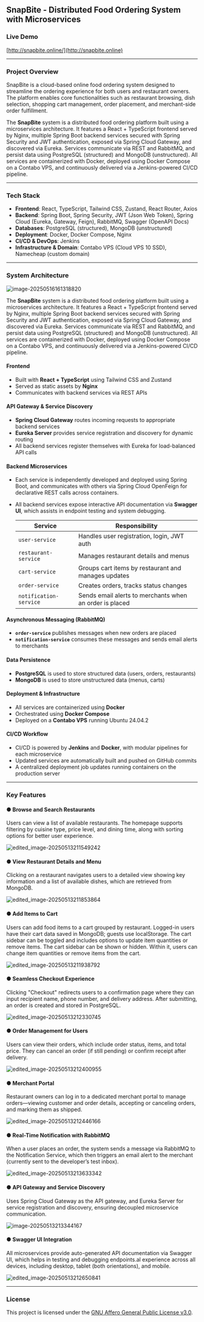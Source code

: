 ## SnapBite - Distributed Food Ordering System with Microservices

### Live Demo

[http://snapbite.online/](http://snapbite.online)

------

###  Project Overview

SnapBite is a cloud-based online food ordering system designed to streamline the ordering experience for both users and restaurant owners. The platform enables core functionalities such as restaurant browsing, dish selection, shopping cart management, order placement, and merchant-side order fulfillment.

The **SnapBite** system is a distributed food ordering platform built using a microservices architecture. It features a React + TypeScript frontend served by Nginx, multiple Spring Boot backend services secured with Spring Security and JWT authentication, exposed via Spring Cloud Gateway, and discovered via Eureka. Services communicate via REST and RabbitMQ, and persist data using PostgreSQL (structured) and MongoDB (unstructured). All services are containerized with Docker, deployed using Docker Compose on a Contabo VPS, and continuously delivered via a Jenkins-powered CI/CD pipeline.

------

### Tech Stack

- **Frontend**: React, TypeScript, Tailwind CSS, Zustand, React Router, Axios  
- **Backend**: Spring Boot, Spring Security, JWT (Json Web Token), Spring Cloud (Eureka, Gateway, Feign), RabbitMQ, Swagger (OpenAPI Docs)
- **Databases**: PostgreSQL (structured), MongoDB (unstructured)  
- **Deployment**: Docker, Docker Compose, Nginx  
- **CI/CD & DevOps**: Jenkins
- **Infrastructure & Domain**: Contabo VPS (Cloud VPS 10 SSD), Namecheap (custom domain)

------

###  System Architecture

![image-20250516161318820](docs/images/image-20250516161318820.png)

The **SnapBite** system is a distributed food ordering platform built using a microservices architecture. It features a React + TypeScript frontend served by Nginx, multiple Spring Boot backend services secured with Spring Security and JWT authentication, exposed via Spring Cloud Gateway, and discovered via Eureka. Services communicate via REST and RabbitMQ, and persist data using PostgreSQL (structured) and MongoDB (unstructured). All services are containerized with Docker, deployed using Docker Compose on a Contabo VPS, and continuously delivered via a Jenkins-powered CI/CD pipeline.

#### Frontend

- Built with **React + TypeScript** using Tailwind CSS and Zustand
- Served as static assets by **Nginx**
- Communicates with backend services via REST APIs

#### API Gateway & Service Discovery

- **Spring Cloud Gateway** routes incoming requests to appropriate backend services
- **Eureka Server** provides service registration and discovery for dynamic routing
- All backend services register themselves with Eureka for load-balanced API calls

#### Backend Microservices

- Each service is independently developed and deployed using Spring Boot, and communicates with others via Spring Cloud OpenFeign for declarative REST calls across containers. 

- All backend services expose interactive API documentation via **Swagger UI**, which assists in endpoint testing and system debugging.

  | Service                | Responsibility                                          |
  | ---------------------- | ------------------------------------------------------- |
  | `user-service`         | Handles user registration, login, JWT auth              |
  | `restaurant-service`   | Manages restaurant details and menus                    |
  | `cart-service`         | Groups cart items by restaurant and manages updates     |
  | `order-service`        | Creates orders, tracks status changes                   |
  | `notification-service` | Sends email alerts to merchants when an order is placed |

#### Asynchronous Messaging (RabbitMQ)

- **`order-service`** publishes messages when new orders are placed
- **`notification-service`** consumes these messages and sends email alerts to merchants

#### Data Persistence

- **PostgreSQL** is used to store structured data (users, orders, restaurants)
- **MongoDB** is used to store unstructured data (menus, carts)

#### Deployment & Infrastructure

- All services are containerized using **Docker**
- Orchestrated using **Docker Compose**
- Deployed on a **Contabo VPS** running Ubuntu 24.04.2

#### CI/CD Workflow

- CI/CD is powered by **Jenkins** and **Docker**, with modular pipelines for each microservice
- Updated services are automatically built and pushed on GitHub commits
- A centralized deployment job updates running containers on the production server

------

### Key Features

#### ● Browse and Search Restaurants

Users can view a list of available restaurants. The homepage supports filtering by cuisine type, price level, and dining time, along with sorting options for better user experience.

![edited_image-20250513211549242](docs/images/edited/edited_image-20250513211549242.png)



#### ● View Restaurant Details and Menu

Clicking on a restaurant navigates users to a detailed view showing key information and a list of available dishes, which are retrieved from MongoDB.

![edited_image-20250513211853864](docs/images/edited/edited_image-20250513211853864.png)



#### ●  Add Items to Cart

Users can add food items to a cart grouped by restaurant. Logged-in users have their cart data saved in MongoDB; guests use localStorage. The cart sidebar can be toggled and includes options to update item quantities or remove items. The cart sidebar can be shown or hidden. Within it, users can change item quantities or remove items from the cart.

![edited_image-20250513211938792](docs/images/edited/edited_image-20250513211938792.png)



#### ●  Seamless Checkout Experience

Clicking "Checkout" redirects users to a confirmation page where they can input recipient name, phone number, and delivery address. After submitting, an order is created and stored in PostgreSQL.

![edited_image-20250513212330745](docs/images/edited/edited_image-20250513212330745.png)



#### ● Order Management for Users

Users can view their orders, which include order status, items, and total price. They can cancel an order (if still pending) or confirm receipt after delivery.

![edited_image-20250513212400955](docs/images/edited/edited_image-20250513212400955.png)



#### ● Merchant Portal

Restaurant owners can log in to a dedicated merchant portal to manage orders—viewing customer and order details, accepting or canceling orders, and marking them as shipped.

![edited_image-20250513212446166](docs/images/edited/edited_image-20250513212446166.png)



#### ● Real-Time Notification with RabbitMQ

When a user places an order, the system sends a message via RabbitMQ to the Notification Service, which then triggers an email alert to the merchant (currently sent to the developer’s test inbox).

![edited_image-20250513213633342](docs/images/edited/edited_image-20250513213633342.png)



#### ● API Gateway and Service Discovery

Uses Spring Cloud Gateway as the API gateway, and Eureka Server for service registration and discovery, ensuring decoupled microservice communication.

![image-20250513213344167](docs/images/image-20250513213344167.png)



#### ●  Swagger UI Integration

All microservices provide auto-generated API documentation via Swagger UI, which helps in testing and debugging endpoints.al experience across all devices, including desktop, tablet (both orientations), and mobile.

![edited_image-20250513212650841](docs/images/edited/edited_image-20250513212650841.png)

------

### License

This project is licensed under the [GNU Affero General Public License v3.0](https://www.gnu.org/licenses/agpl-3.0.html).
